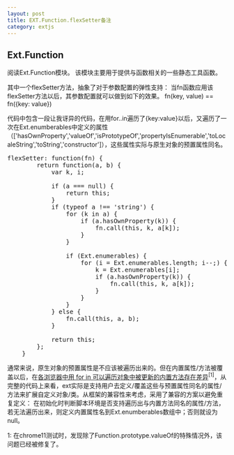 ```yaml
---
layout: post
title: EXT.Function.flexSetter备注
category: extjs
---
```


Ext.Function
-----

阅读Ext.Function模块。
该模块主要用于提供与函数相关的一些静态工具函数。

其中一个flexSetter方法，抽象了对于参数配置的弹性支持：
当fn函数应用该flexSetter方法以后，其参数配置就可以做到如下的效果。
fn(key, value) == fn({key: value})

代码中包含一段让我讶异的代码，在用for..in遍历了{key:value}以后，又遍历了一次在Ext.enumberables中定义的属性（['hasOwnProperty','valueOf','isPrototypeOf','propertyIsEnumerable','toLocaleString','toString','constructor']），这些属性实际与原生对象的预置属性同名。

<pre class="prettyprint">
flexSetter: function(fn) {
        return function(a, b) {
            var k, i;

            if (a === null) {
                return this;
            }
            if (typeof a !== 'string') {
                for (k in a) {
                    if (a.hasOwnProperty(k)) {
                        fn.call(this, k, a[k]);
                    }
                }

                if (Ext.enumerables) {
                    for (i = Ext.enumerables.length; i--;) {
                        k = Ext.enumerables[i];
                        if (a.hasOwnProperty(k)) {
                            fn.call(this, k, a[k]);
                        }
                    }
                }
            } else {
                fn.call(this, a, b);
            }

            return this;
        };
    }
</pre>

通常来说，原生对象的预置属性是不应该被遍历出来的。但在内置属性/方法被覆盖以后，在[各浏览器中用 for in 可以遍历对象中被更新的内置方法存在差异](http://w3help.org/zh-cn/causes/SJ5003)<sup>[1]</sup>，从完整的代码上来看，ext实际是支持用户去定义/覆盖这些与预置属性同名的属性/方法来扩展自定义对象/类。从框架的兼容性来考虑，采用了兼容的方案以避免重复定义：
在初始化时判断脚本环境是否支持遍历出与内置方法同名的属性/方法，若无法遍历出来，则定义内置属性名到Ext.enumberables数组中；否则就设为null。


1: 在chrome11测试时，发现除了Function.prototype.valueOf的特殊情况外，该问题已经被修复了。